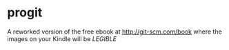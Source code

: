 progit
======

A reworked version of the free ebook at http://git-scm.com/book where the images on your Kindle will be *LEGIBLE*

